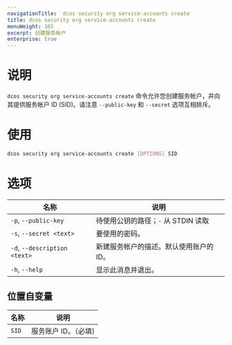 ```yaml
---
navigationTitle:  dcos security org service-accounts create
title: dcos security org service-accounts create
menuWeight: 165
excerpt: 创建服务帐户
enterprise: true
---
```


# 说明

`dcos security org service-accounts create` 命令允许您创建服务帐户，并向其提供服务帐户 ID (SID)。请注意 `--public-key` 和 `--secret` 选项互相排斥。

# 使用

```bash
dcos security org service-accounts create [OPTIONS] SID
```

# 选项

| 名称 | 说明 |
|---------|-------------|
| `-p`, `--public-key` <filename> | 待使用公钥的路径；`-` 从 STDIN 读取 |
|  `-s`, `--secret <text>` | 要使用的密码。 |
|  `-d`, `--description <text>` | 新建服务帐户的描述。默认使用账户的 ID。 |
|  `-h`, `--help` |                显示此消息并退出。|

## 位置自变量

| 名称 | 说明 |
|---------|-------------|
| `SID` | 服务账户 ID。（必填)|


